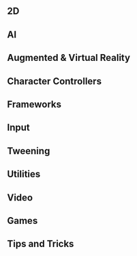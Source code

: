 ## 2D


## AI


## Augmented & Virtual Reality


## Character Controllers


## Frameworks


## Input


## Tweening


## Utilities


## Video


## Games


## Tips and Tricks

